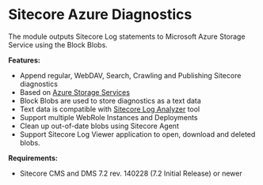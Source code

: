 # Sitecore Azure Diagnostics

The module outputs Sitecore Log statements to Microsoft Azure Storage Service using the Block Blobs.

**Features:**
+ Append regular, WebDAV, Search, Crawling and Publishing Sitecore diagnostics
+ Based on [Azure Storage Services](https://msdn.microsoft.com/en-us/library/azure/gg433040.aspx)
+ Block Blobs are used to store diagnostics as a text data
+ Text data is compatible with [Sitecore Log Analyzer](https://marketplace.sitecore.net/Modules/Sitecore_Log_Analyzer.aspx) tool
+ Support multiple WebRole Instances and Deployments 
+ Clean up out-of-date blobs using Sitecore Agent
+ Support Sitecore Log Viewer application to open, download and deleted blobs.

**Requirements:**
+ Sitecore CMS and DMS 7.2 rev. 140228 (7.2 Initial Release) or newer
